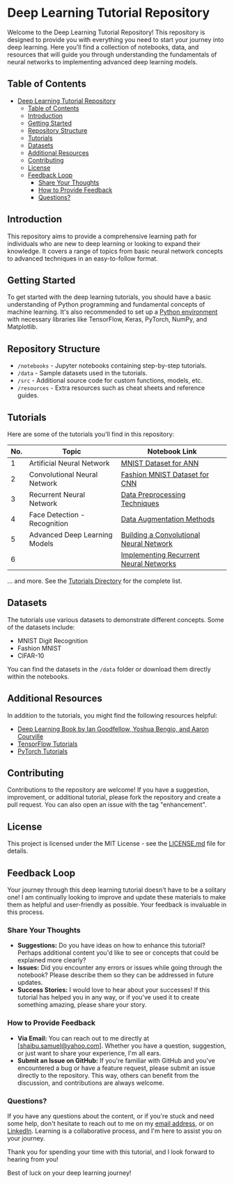 # Deep Learning Tutorial Repository

Welcome to the Deep Learning Tutorial Repository! This repository is designed to provide you with everything you need to start your journey into deep learning. Here you'll find a collection of notebooks, data, and resources that will guide you through understanding the fundamentals of neural networks to implementing advanced deep learning models.

## Table of Contents

- [Deep Learning Tutorial Repository](#deep-learning-tutorial-repository)
  - [Table of Contents](#table-of-contents)
  - [Introduction](#introduction)
  - [Getting Started](#getting-started)
  - [Repository Structure](#repository-structure)
  - [Tutorials](#tutorials)
  - [Datasets](#datasets)
  - [Additional Resources](#additional-resources)
  - [Contributing](#contributing)
  - [License](#license)
  - [Feedback Loop](#feedback-loop)
    - [Share Your Thoughts](#share-your-thoughts)
    - [How to Provide Feedback](#how-to-provide-feedback)
    - [Questions?](#questions)

## Introduction

This repository aims to provide a comprehensive learning path for individuals who are new to deep learning or looking to expand their knowledge. It covers a range of topics from basic neural network concepts to advanced techniques in an easy-to-follow format.

## Getting Started

To get started with the deep learning tutorials, you should have a basic understanding of Python programming and fundamental concepts of machine learning. It's also recommended to set up a [Python environment](https://www.python.org/) with necessary libraries like TensorFlow, Keras, PyTorch, NumPy, and Matplotlib.

## Repository Structure

- `/notebooks` - Jupyter notebooks containing step-by-step tutorials.
- `/data` - Sample datasets used in the tutorials.
- `/src` - Additional source code for custom functions, models, etc.
- `/resources` - Extra resources such as cheat sheets and reference guides.

## Tutorials

Here are some of the tutorials you'll find in this repository:

| No. | Topic                           | Notebook Link                                             |
|-----|---------------------------------|-----------------------------------------------------------|
| 1   | Artificial Neural Network         | [MNIST Dataset for ANN](/Artificial_Neural_Network/mnist_artificial_neural_network.ipynb)           |
| 2   | Convolutional Neural Network      | [Fashion MNIST Dataset for CNN](/Convolutional_Neural_Network/fashion_mnist_neural_network.ipynb)|
| 3   | Recurrent Neural Network          | [Data Preprocessing Techniques](/notebooks/03_data_preprocessing.ipynb)    |
| 4   | Face Detection - Recognition      | [Data Augmentation Methods](/notebooks/04_data_augmentation.ipynb)     |
| 5   | Advanced Deep Learning Models     | [Building a Convolutional Neural Network](/notebooks/05_cnn.ipynb)         |
| 6   |                                 | [Implementing Recurrent Neural Networks](/notebooks/06_rnn.ipynb)           |

... and more. See the [Tutorials Directory](/notebooks) for the complete list.


## Datasets

The tutorials use various datasets to demonstrate different concepts. Some of the datasets include:

- MNIST Digit Recognition
- Fashion MNIST
- CIFAR-10

You can find the datasets in the `/data` folder or download them directly within the notebooks.

## Additional Resources

In addition to the tutorials, you might find the following resources helpful:

- [Deep Learning Book by Ian Goodfellow, Yoshua Bengio, and Aaron Courville](http://www.deeplearningbook.org/)
- [TensorFlow Tutorials](https://www.tensorflow.org/tutorials)
- [PyTorch Tutorials](https://pytorch.org/tutorials/)

## Contributing

Contributions to the repository are welcome! If you have a suggestion, improvement, or additional tutorial, please fork the repository and create a pull request. You can also open an issue with the tag "enhancement".

## License

This project is licensed under the MIT License - see the [LICENSE.md](LICENSE.md) file for details.

## Feedback Loop

Your journey through this deep learning tutorial doesn't have to be a solitary one! I am continually looking to improve and update these materials to make them as helpful and user-friendly as possible. Your feedback is invaluable in this process.

### Share Your Thoughts

* **Suggestions:** Do you have ideas on how to enhance this tutorial? Perhaps additional content you'd like to see or concepts that could be explained more clearly?
* **Issues:** Did you encounter any errors or issues while going through the notebook? Please describe them so they can be addressed in future updates.
* **Success Stories:** I would love to hear about your successes! If this tutorial has helped you in any way, or if you've used it to create something amazing, please share your story.


### How to Provide Feedback

* **Via Email:** You can reach out to me directly at [shaibu.samuel@yahoo.com]. Whether you have a question, suggestion, or just want to share your experience, I'm all ears.
* **Submit an Issue on GitHub:** If you're familiar with GitHub and you've encountered a bug or have a feature request, please submit an issue directly to the repository. This way, others can benefit from the discussion, and contributions are always welcome.

### Questions?
If you have any questions about the content, or if you're stuck and need some help, don't hesitate to reach out to me on my [email address](mailto:shaibu.samuel@yahoo.com), or on [LinkedIn](https://www.linkedin.com/in/samuel-shaibu/). Learning is a collaborative process, and I'm here to assist you on your journey.

Thank you for spending your time with this tutorial, and I look forward to hearing from you!


Best of luck on your deep learning journey!
